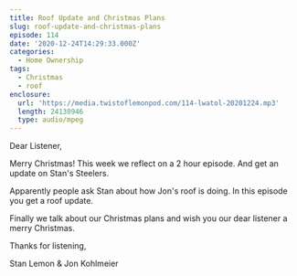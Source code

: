 ```yaml
---
title: Roof Update and Christmas Plans
slug: roof-update-and-christmas-plans
episode: 114
date: '2020-12-24T14:29:33.000Z'
categories:
  - Home Ownership
tags:
  - Christmas
  - roof
enclosure:
  url: 'https://media.twistoflemonpod.com/114-lwatol-20201224.mp3'
  length: 24130946
  type: audio/mpeg
---
```


Dear Listener,

Merry Christmas! This week we reflect on a 2 hour episode. And get an update on Stan's Steelers.

Apparently people ask Stan about how Jon's roof is doing. In this episode you get a roof update.

Finally we talk about our Christmas plans and wish you our dear listener a merry Christmas.

Thanks for listening,

Stan Lemon & Jon Kohlmeier
